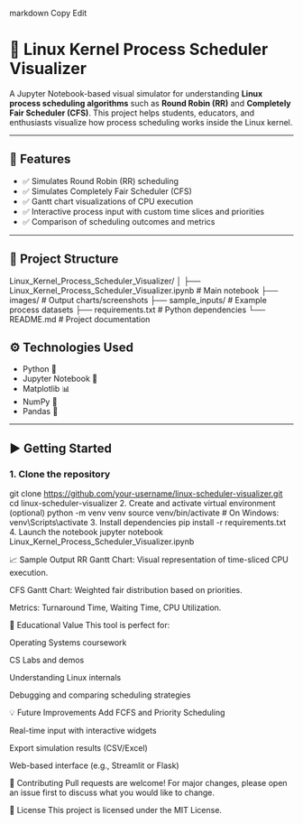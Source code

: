 
markdown
Copy
Edit
# 🧠 Linux Kernel Process Scheduler Visualizer

A Jupyter Notebook-based visual simulator for understanding **Linux process scheduling algorithms** such as **Round Robin (RR)** and **Completely Fair Scheduler (CFS)**. This project helps students, educators, and enthusiasts visualize how process scheduling works inside the Linux kernel.

---

## 📌 Features

- ✅ Simulates Round Robin (RR) scheduling
- ✅ Simulates Completely Fair Scheduler (CFS)
- ✅ Gantt chart visualizations of CPU execution
- ✅ Interactive process input with custom time slices and priorities
- ✅ Comparison of scheduling outcomes and metrics

---

## 📂 Project Structure

Linux_Kernel_Process_Scheduler_Visualizer/
│
├── Linux_Kernel_Process_Scheduler_Visualizer.ipynb # Main notebook
├── images/ # Output charts/screenshots
├── sample_inputs/ # Example process datasets
├── requirements.txt # Python dependencies
└── README.md # Project documentation


## ⚙️ Technologies Used

- Python 🐍
- Jupyter Notebook 📓
- Matplotlib 📊
- NumPy 🔢
- Pandas 🐼

---

## ▶️ Getting Started

### 1. Clone the repository

git clone https://github.com/your-username/linux-scheduler-visualizer.git
cd linux-scheduler-visualizer
2. Create and activate virtual environment (optional)
python -m venv venv
source venv/bin/activate  # On Windows: venv\Scripts\activate
3. Install dependencies
pip install -r requirements.txt
4. Launch the notebook
jupyter notebook Linux_Kernel_Process_Scheduler_Visualizer.ipynb

📈 Sample Output
RR Gantt Chart: Visual representation of time-sliced CPU execution.

CFS Gantt Chart: Weighted fair distribution based on priorities.

Metrics: Turnaround Time, Waiting Time, CPU Utilization.

🧠 Educational Value
This tool is perfect for:

Operating Systems coursework

CS Labs and demos

Understanding Linux internals

Debugging and comparing scheduling strategies

💡 Future Improvements
Add FCFS and Priority Scheduling

Real-time input with interactive widgets

Export simulation results (CSV/Excel)

Web-based interface (e.g., Streamlit or Flask)

🤝 Contributing
Pull requests are welcome! For major changes, please open an issue first to discuss what you would like to change.

📄 License
This project is licensed under the MIT License.

